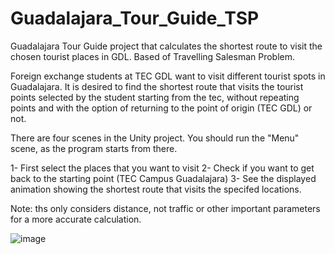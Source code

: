 # Guadalajara_Tour_Guide_TSP
Guadalajara Tour Guide project that calculates the shortest route to visit the chosen tourist places in GDL. Based of Travelling Salesman Problem.

Foreign exchange students at TEC GDL want to visit different tourist spots in Guadalajara.
It is desired to find the shortest route that visits the tourist points selected by the student
starting from the tec, without repeating points and with the option of returning to the point of origin (TEC GDL) or not.

There are four scenes in the Unity project. You should run the "Menu" scene, as the program starts from there.

1- First select the places that you want to visit
2- Check if you want to get back to the starting point (TEC Campus Guadalajara)
3- See the displayed animation showing the shortest route that visits the specifed locations.


Note: ths only considers distance, not traffic or other important parameters for a more accurate calculation.

![image](https://user-images.githubusercontent.com/78662124/160269423-babee4fa-0774-4bb0-adb1-f6a221e5fd43.png)
